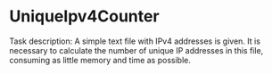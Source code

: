# UniqueIpv4Counter
Task description: A simple text file with IPv4 addresses is given. It is necessary to calculate the number of unique IP addresses in this file, consuming as little memory and time as possible.
